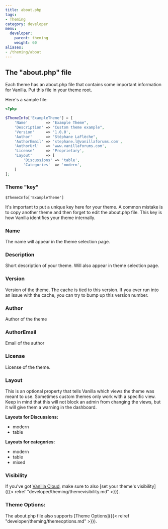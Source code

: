 ```yaml
---
title: about.php
tags:
- Theming
category: developer
menu:
  developer:
    parent: theming
    weight: 60
aliases:
- /theming/about
---
```


## The "about.php" file

Each theme has an about.php file that contains some important information for Vanilla. Put this file in your theme root.

Here's a sample file:

```php
<?php

$ThemeInfo['ExampleTheme'] = [
    'Name'        => "Example Theme",
    'Description' => "Custom theme example",
    'Version'     => '1.0.0',
    'Author'      => "Stéphane LaFlèche",
    'AuthorEmail' => 'stephane.l@vanillaforums.com',
    'AuthorUrl'   => 'www.vanillaforums.com',
    'License'     => 'Proprietary',
    'Layout'      => [
        'Discussions' => 'table',
        'Categories'  => 'modern',
    ]
];
```

### Theme "key"

```
$ThemeInfo['ExampleTheme']
```

It's important to put a unique key here for your theme. A common mistake is to copy another theme and then forget to edit the about.php file. This key is how Vanilla identifies your theme internally.






### Name
The name will appear in the theme selection page.

### Description
Short description of your theme. Will also appear in theme selection page.

### Version
Version of the theme. The cache is tied to this version. If you ever run into an issue with the cache, you can try to bump up this version number.

### Author
Author of the theme

### AuthorEmail
Email of the author

### License
License of the theme.


### Layout
This is an optional property that tells Vanilla which views the theme was meant to use. Sometimes custom themes only work with a specific view. Keep in mind that this will not block an admin from changing the views, but it will give them a warning in the dashboard.

**Layouts for Discussions:**

  * modern
  * table

**Layouts for categories:**

  * modern
  * table
  * mixed

### Visibility
If you've got [Vanilla Cloud](http://vanillaforums.com), make sure to also [set your theme's visibility]({{< relref "developer/theming/themevisibility.md" >}}).


### Theme Options:

The about.php file also supports [Theme Options]({{< relref "developer/theming/themeoptions.md" >}}).
 